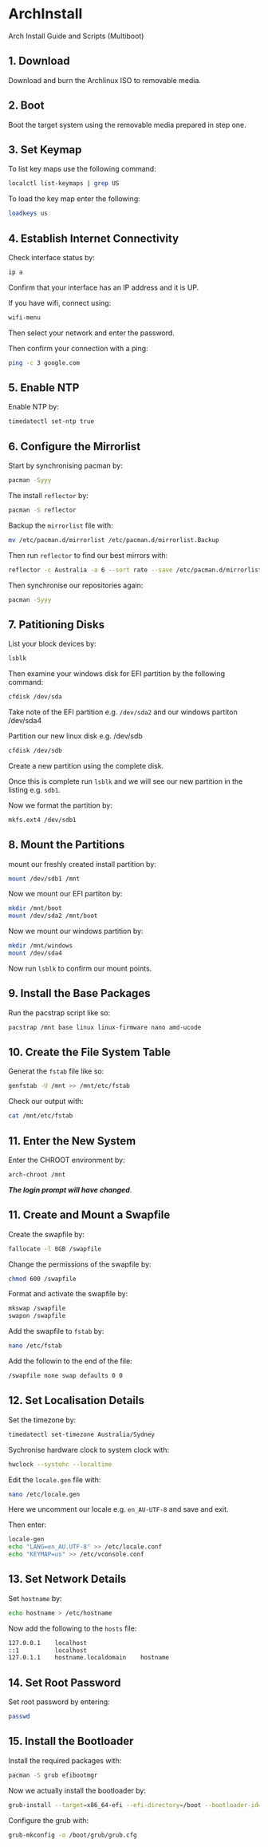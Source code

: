 # ArchInstall
Arch Install Guide and Scripts (Multiboot)

## 1. Download 
Download and burn the Archlinux ISO to removable media.

## 2. Boot 
Boot the target system using the removable media prepared in step one.

## 3. Set Keymap

To list key maps use the following command:

```bash
localctl list-keymaps | grep US
```

To load the key map enter the following:

```bash
loadkeys us
```

## 4. Establish Internet Connectivity

Check interface status by:

```bash
ip a
```

Confirm that your interface has an IP address and it is UP.

If you have wifi, connect using:

```bash
wifi-menu
```

Then select your network and enter the password.

Then confirm your connection with a ping:

```bash
ping -c 3 google.com
```


## 5. Enable NTP

Enable NTP by:

```bash
timedatectl set-ntp true
```

## 6. Configure the Mirrorlist

Start by synchronising pacman by:

```bash
pacman -Syyy
```

The install `reflector` by:

```bash
pacman -S reflector
```

Backup the `mirrorlist` file with:
```bash
mv /etc/pacman.d/mirrorlist /etc/pacman.d/mirrorlist.Backup
```

Then run `reflector` to find our best mirrors with:

```bash
reflector -c Australia -a 6 --sort rate --save /etc/pacman.d/mirrorlist
```

Then synchronise our repositories again:

```bash
pacman -Syyy
```

## 7. Patitioning Disks

List your block devices by:

```bash
lsblk
```

Then examine your windows disk for EFI partition by the following command:

```bash
cfdisk /dev/sda
```

Take note of the EFI partition e.g. `/dev/sda2` and our windows partiton /dev/sda4

Partition our new linux disk e.g. /dev/sdb

```bash
cfdisk /dev/sdb
```

Create a new partition using the complete disk.

Once this is complete run `lsblk` and we will see our new partition in the listing e.g. `sdb1`.

Now we format the partition by:

```bash
mkfs.ext4 /dev/sdb1
```

## 8. Mount the Partitions

mount our freshly created install partition by:

```bash
mount /dev/sdb1 /mnt
```

Now we mount our EFI partiton by:

```bash
mkdir /mnt/boot
mount /dev/sda2 /mnt/boot
```

Now we mount  our windows partition by:

```bash
mkdir /mnt/windows
mount /dev/sda4
```

Now run `lsblk` to confirm our mount points.

## 9. Install the Base Packages

Run the pacstrap script like so:

```bash
pacstrap /mnt base linux linux-firmware nano amd-ucode
```

## 10. Create the File System Table

Generat the `fstab` file like so:

```bash
genfstab -U /mnt >> /mnt/etc/fstab
```

Check our output with:

```bash
cat /mnt/etc/fstab
```

## 11. Enter the New System

Enter the CHROOT environment by:

```bash
arch-chroot /mnt
```

***The login prompt will have changed***.

## 11. Create and Mount a Swapfile

Create the swapfile by:

```bash
fallocate -l 8GB /swapfile
```

Change the permissions of the swapfile by:

```bash
chmod 600 /swapfile
```

Format and activate the swapfile by:

```bash
mkswap /swapfile
swapon /swapfile
```

Add the swapfile to `fstab` by:

```bash
nano /etc/fstab
```

Add the followin to the end of the file:

```bash
/swapfile none swap defaults 0 0
```

## 12. Set Localisation Details

Set the timezone by:

```bash
timedatectl set-timezone Australia/Sydney
```

Sychronise hardware clock to system clock with:

```bash
hwclock --systohc --localtime
```

Edit the `locale.gen` file with:

```bash
nano /etc/locale.gen
```

Here we uncomment our locale e.g. `en_AU-UTF-8` and save and exit.

Then enter:

```bash
locale-gen
echo "LANG=en_AU.UTF-8" >> /etc/locale.conf
echo "KEYMAP=us" >> /etc/vconsole.conf
```

## 13. Set Network Details

Set `hostname` by:

```bash
echo hostname > /etc/hostname
```

Now add the following to the `hosts` file:

```bash
127.0.0.1    localhost
::1          localhost
127.0.1.1    hostname.localdomain    hostname
```

## 14. Set Root Password

Set root password by entering:

```bash
passwd
```

## 15. Install the Bootloader

Install the required packages with:

```bash
pacman -S grub efibootmgr
```

Now we actually install the bootloader by:

```bash
grub-install --target=x86_64-efi --efi-directory=/boot --bootloader-id=GRUB
```

Configure the grub with:

```bash
grub-mkconfig -o /boot/grub/grub.cfg
```

## 